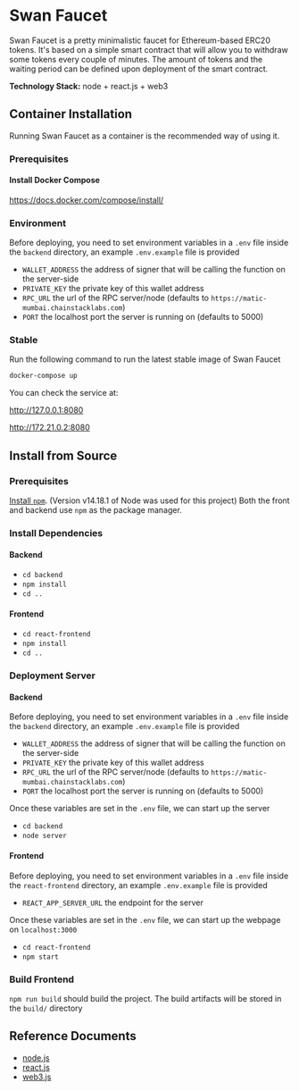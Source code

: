 # Swan Faucet

Swan Faucet is a pretty minimalistic faucet for Ethereum-based ERC20 tokens. It's based on a simple smart contract
that will allow you to withdraw some tokens every couple of minutes. The amount of tokens and the waiting period can be
defined upon deployment of the smart contract. 

**Technology Stack:** node + react.js + web3

## Container Installation

Running Swan Faucet as a container is the recommended way of using it.

### Prerequisites

#### Install Docker Compose

https://docs.docker.com/compose/install/

### Environment

Before deploying, you need to set environment variables in a `.env` file inside the `backend` directory, an
example `.env.example` file is provided

- `WALLET_ADDRESS` the address of signer that will be calling the function on the server-side
- `PRIVATE_KEY` the private key of this wallet address
- `RPC_URL` the url of the RPC server/node (defaults to `https://matic-mumbai.chainstacklabs.com`)
- `PORT` the localhost port the server is running on (defaults to 5000)

### Stable

Run the following command to run the latest stable image of Swan Faucet

```bash
docker-compose up
```

You can check the service at:

http://127.0.0.1:8080

http://172.21.0.2:8080

## Install from Source

### Prerequisites

[Install `npm`](https://nodejs.org/en/download/). (Version v14.18.1 of Node was used for this project) Both the front
and backend use `npm` as the package manager.

### Install Dependencies

#### Backend

- `cd backend`
- `npm install`
- `cd ..`

#### Frontend

- `cd react-frontend`
- `npm install`
- `cd ..`

### Deployment Server

#### Backend

Before deploying, you need to set environment variables in a `.env` file inside the `backend` directory, an
example `.env.example` file is provided

- `WALLET_ADDRESS` the address of signer that will be calling the function on the server-side
- `PRIVATE_KEY` the private key of this wallet address
- `RPC_URL` the url of the RPC server/node (defaults to `https://matic-mumbai.chainstacklabs.com`)
- `PORT` the localhost port the server is running on (defaults to 5000)

Once these variables are set in the `.env` file, we can start up the server

- `cd backend`
- `node server`

#### Frontend

Before deploying, you need to set environment variables in a `.env` file inside the `react-frontend` directory, an
example `.env.example` file is provided

- `REACT_APP_SERVER_URL` the endpoint for the server

Once these variables are set in the `.env` file, we can start up the webpage on `localhost:3000`

- `cd react-frontend`
- `npm start`

### Build Frontend

`npm run build` should build the project. The build artifacts will be stored in the `build/` directory

## Reference Documents

- [node.js](https://nodejs.org/en/docs/)
- [react.js](https://reactjs.org/)
- [web3.js](https://web3js.readthedocs.io/en/v1.5.2/)
